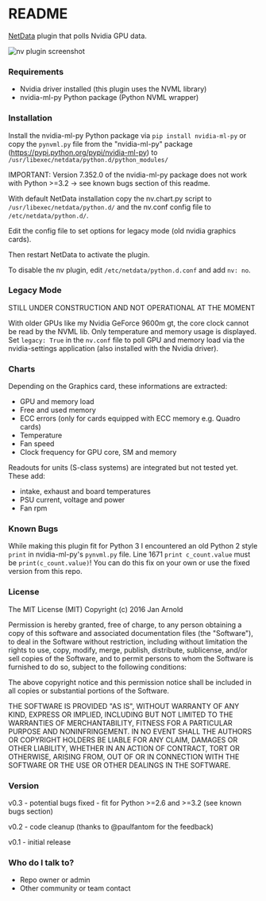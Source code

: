 # README #

[NetData](https://github.com/firehol/netdata/) plugin that polls Nvidia GPU data.

![nv plugin screenshot](http://semper.space/netdata_nv/screenshot01.png "Netdata nv plugin")


### Requirements ###

* Nvidia driver installed (this plugin uses the NVML library)
* nvidia-ml-py Python package (Python NVML wrapper)


### Installation ###

Install the nvidia-ml-py Python package via `pip install nvidia-ml-py` or copy the `pynvml.py` file from the "nvidia-ml-py" package (https://pypi.python.org/pypi/nvidia-ml-py) to `/usr/libexec/netdata/python.d/python_modules/`

IMPORTANT: Version 7.352.0 of the nvidia-ml-py package does not work with Python >=3.2 -> see known bugs section of this readme.

With default NetData installation copy the nv.chart.py script to `/usr/libexec/netdata/python.d/` and the nv.conf config file to `/etc/netdata/python.d/`.

Edit the config file to set options for legacy mode (old nvidia graphics cards).

Then restart NetData to activate the plugin.

To disable the nv plugin, edit `/etc/netdata/python.d.conf` and add `nv: no`.


### Legacy Mode ###

STILL UNDER CONSTRUCTION AND NOT OPERATIONAL AT THE MOMENT

With older GPUs like my Nvidia GeForce 9600m gt, the core clock cannot be read by the NVML lib. Only temperature and memory usage is displayed.
Set `legacy: True` in the `nv.conf` file to poll GPU and memory load via the nvidia-settings application (also installed with the Nvidia driver).


### Charts ###

Depending on the Graphics card, these informations are extracted:

- GPU and memory load
- Free and used memory
- ECC errors (only for cards equipped with ECC memory e.g. Quadro cards)
- Temperature
- Fan speed
- Clock frequency for GPU core, SM and memory

Readouts for units (S-class systems) are integrated but not tested yet. These add:

- intake, exhaust and board temperatures
- PSU current, voltage and power
- Fan rpm


### Known Bugs ###

While making this plugin fit for Python 3 I encountered an old Python 2 style `print` in nvidia-ml-py's `pynvml.py` file. Line 1671 `print c_count.value` must be `print(c_count.value)`!
You can do this fix on your own or use the fixed version from this repo.


### License ###

The MIT License (MIT)
Copyright (c) 2016 Jan Arnold

Permission is hereby granted, free of charge, to any person obtaining a copy of this software and associated documentation files (the "Software"), to deal in the Software without restriction, including without limitation the rights to use, copy, modify, merge, publish, distribute, sublicense, and/or sell copies of the Software, and to permit persons to whom the Software is furnished to do so, subject to the following conditions:

The above copyright notice and this permission notice shall be included in all copies or substantial portions of the Software.

THE SOFTWARE IS PROVIDED "AS IS", WITHOUT WARRANTY OF ANY KIND, EXPRESS OR IMPLIED, INCLUDING BUT NOT LIMITED TO THE WARRANTIES OF MERCHANTABILITY, FITNESS FOR A PARTICULAR PURPOSE AND NONINFRINGEMENT. IN NO EVENT SHALL THE AUTHORS OR COPYRIGHT HOLDERS BE LIABLE FOR ANY CLAIM, DAMAGES OR OTHER LIABILITY, WHETHER IN AN ACTION OF CONTRACT, TORT OR OTHERWISE, ARISING FROM, OUT OF OR IN CONNECTION WITH THE SOFTWARE OR THE USE OR OTHER DEALINGS IN THE SOFTWARE.

### Version ###

v0.3 - potential bugs fixed
     - fit for Python >=2.6 and >=3.2 (see known bugs section)

v0.2 - code cleanup (thanks to @paulfantom for the feedback)

v0.1 - initial release



### Who do I talk to? ###

* Repo owner or admin
* Other community or team contact
